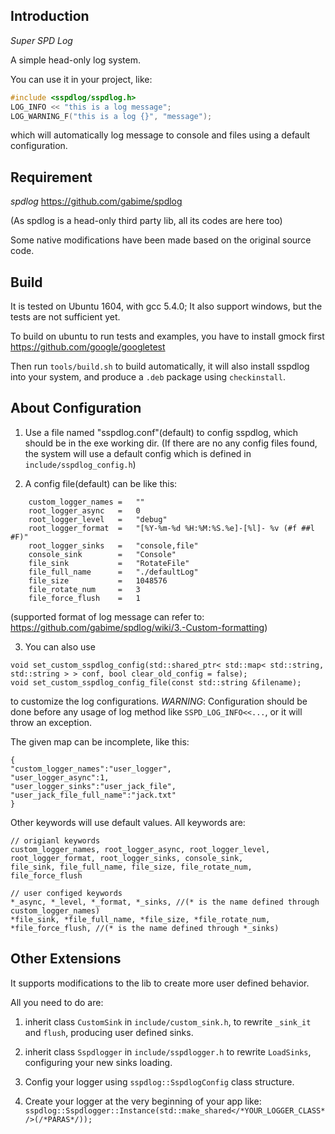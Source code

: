 ## Introduction

*Super SPD Log*

A simple head-only log system.

You can use it in your project, like:

```c++
#include <sspdlog/sspdlog.h>
LOG_INFO << "this is a log message";
LOG_WARNING_F("this is a log {}", "message");
```

which will automatically log message to console and files using a default configuration.


## Requirement

*spdlog* https://github.com/gabime/spdlog

(As spdlog is a head-only third party lib, all its codes are here too)

Some native modifications have been made based on the original source code.


## Build

It is tested on Ubuntu 1604, with gcc 5.4.0; It also support windows, but the tests are not sufficient yet.

To build on ubuntu to run tests and examples, you have to install gmock first https://github.com/google/googletest

Then run `tools/build.sh` to build automatically, it will also install sspdlog into your system, and produce a `.deb` package using `checkinstall`.


## About Configuration

1) Use a file named "sspdlog.conf"(default) to config sspdlog, which should be in the exe working
dir. (If there are no any config files found, the system will use a default config
which is defined in `include/sspdlog_config.h`)

2) A config file(default) can be like this:
```
    custom_logger_names =   ""
    root_logger_async   =   0
    root_logger_level   =   "debug"
    root_logger_format  =   "[%Y-%m-%d %H:%M:%S.%e]-[%l]- %v (#f ##l #F)"
    root_logger_sinks   =   "console,file"
    console_sink        =   "Console"
    file_sink           =   "RotateFile"
    file_full_name      =   "./defaultLog"
    file_size           =   1048576
    file_rotate_num     =   3
    file_force_flush    =   1
```
(supported format of log message can refer to: https://github.com/gabime/spdlog/wiki/3.-Custom-formatting)

3) You can also use
```
void set_custom_sspdlog_config(std::shared_ptr< std::map< std::string, std::string > > conf, bool clear_old_config = false);
void set_custom_sspdlog_config_file(const std::string &filename);
```
to customize the log configurations.
*WARNING*: Configuration should be done before any usage of log method like `SSPD_LOG_INFO<<...`, or
it will throw an exception.

The given map can be incomplete, like this:
```
{
"custom_logger_names":"user_logger",
"user_logger_async":1,
"user_logger_sinks":"user_jack_file",
"user_jack_file_full_name":"jack.txt"
}
```
Other keywords will use default values. All keywords are:
```
// origianl keywords
custom_logger_names, root_logger_async, root_logger_level, root_logger_format, root_logger_sinks, console_sink,
file_sink, file_full_name, file_size, file_rotate_num, file_force_flush
```
```
// user configed keywords
*_async, *_level, *_format, *_sinks, //(* is the name defined through custom_logger_names)
*file_sink, *file_full_name, *file_size, *file_rotate_num, *file_force_flush, //(* is the name defined through *_sinks)
```

## Other Extensions

It supports modifications to the lib to create more user defined behavior.

All you need to do are:

1) inherit class `CustomSink` in `include/custom_sink.h`, to rewrite `_sink_it` and `flush`,
producing user defined sinks.

2) inherit class `Sspdlogger` in `include/sspdlogger.h` to rewrite `LoadSinks`, configuring
your new sinks loading.

3) Config your logger using `sspdlog::SspdlogConfig` class structure.

4) Create your logger at the very beginning of your app like:
`sspdlog::Sspdlogger::Instance(std::make_shared</*YOUR_LOGGER_CLASS*/>(/*PARAS*/));`

